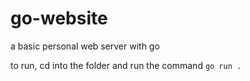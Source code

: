 # go-website
a basic personal web server with go

to run, cd into the folder and run the command
`go run .`
